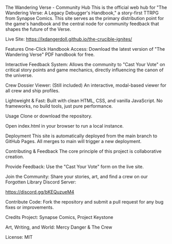 The Wandering Verse - Community Hub
This is the official web hub for "The Wandering Verse: A Legacy Debugger's Handbook," a story-first TTRPG from Synapse Comics. This site serves as the primary distribution point for the game's handbook and the central node for community feedback that shapes the future of the Verse.

Live Site: https://lxdangerdoll.github.io/the-crucible-ignites/

Features
One-Click Handbook Access: Download the latest version of "The Wandering Verse" PDF handbook for free.

Interactive Feedback System: Allows the community to "Cast Your Vote" on critical story points and game mechanics, directly influencing the canon of the universe.

Crew Dossier Viewer: (Still included) An interactive, modal-based viewer for all crew and ship profiles.

Lightweight & Fast: Built with clean HTML, CSS, and vanilla JavaScript. No frameworks, no build tools, just pure performance.

Usage
Clone or download the repository.

Open index.html in your browser to run a local instance.

Deployment
This site is automatically deployed from the main branch to GitHub Pages. All merges to main will trigger a new deployment.

Contributing & Feedback
The core principle of this project is collaborative creation.

Provide Feedback: Use the "Cast Your Vote" form on the live site.

Join the Community: Share your stories, art, and find a crew on our Forgotten Library Discord Server:

https://discord.gg/bKEQuzueM4

Contribute Code: Fork the repository and submit a pull request for any bug fixes or improvements.

Credits
Project: Synapse Comics, Project Keystone

Art, Writing, and World: Mercy Danger & The Crew

License: MIT